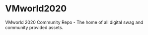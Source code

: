 # VMworld2020
VMworld 2020 Community Repo - The home of all digital swag and community provided assets.
